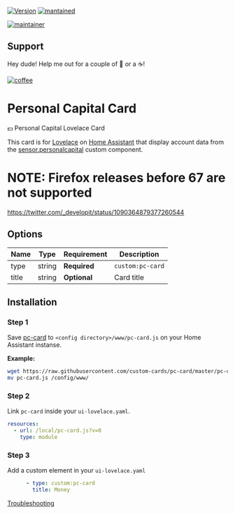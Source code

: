 

[![Version](https://img.shields.io/badge/version-0.0.3-green.svg?style=for-the-badge)](#) [![mantained](https://img.shields.io/maintenance/yes/2019.svg?style=for-the-badge)](#)

[![maintainer](https://img.shields.io/badge/maintainer-Ian%20Richardson%20%40iantrich-blue.svg?style=for-the-badge)](#)

## Support
Hey dude! Help me out for a couple of :beers: or a :coffee:!

[![coffee](https://www.buymeacoffee.com/assets/img/custom_images/black_img.png)](https://www.buymeacoffee.com/zJtVxUAgH)

# Personal Capital Card
💵 Personal Capital Lovelace Card

This card is for [Lovelace](https://www.home-assistant.io/lovelace) on [Home Assistant](https://www.home-assistant.io/) that display account data from the [sensor.personalcapital](https://github.com/custom-components/sensor.personalcapital) custom component.

# NOTE: Firefox releases before 67 are not supported
https://twitter.com/_developit/status/1090364879377260544

## Options

| Name | Type | Requirement | Description
| ---- | ---- | ------- | -----------
| type | string | **Required** | `custom:pc-card`
| title | string | **Optional** | Card title

## Installation

### Step 1

Save [pc-card](https://github.com/custom-cards/pc-card/raw/master/pc-card.js) to `<config directory>/www/pc-card.js` on your Home Assistant instanse.

**Example:**

```bash
wget https://raw.githubusercontent.com/custom-cards/pc-card/master/pc-card.js
mv pc-card.js /config/www/
```

### Step 2

Link `pc-card` inside your `ui-lovelace.yaml`.

```yaml
resources:
  - url: /local/pc-card.js?v=0
    type: module
```

### Step 3

Add a custom element in your `ui-lovelace.yaml`

```yaml
      - type: custom:pc-card
        title: Money
```

[Troubleshooting](https://github.com/thomasloven/hass-config/wiki/Lovelace-Plugins)
